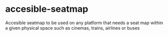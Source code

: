 # accesible-seatmap
Accesible seatmap to be used on any platform that needs a seat map within a given physical space such as cinemas, trains, airlines or buses
